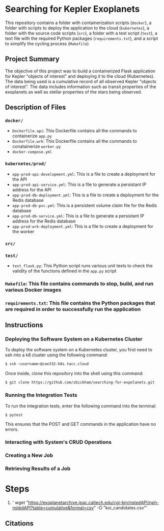 # Searching for Kepler Exoplanets
This repository contains a folder with containerization scripts (`docker`), a folder with scripts to deploy the application to the cloud (`kubernetes`), a folder with the source code scripts (`src`), a folder with a test script (`test`), a text file with the required Python packages (`requirements.txt`), and a script to simplify the cycling process (`Makefile`)

## Project Summary
The objective of this project was to build a containerized Flask application for Kepler "objects of interest" and deploying it to the cloud (Kubernetes). The data being used is a cumulative record of all observed Kepler "objects of interest". The data includes information such as transit properties of the exoplanets as well as stellar properties of the stars being observed.

## Description of Files
### `docker/`
- `Dockerfile.api`: This Dockerfile contains all the commands to containerize `app.py`
- `Dockerfile.wrk`: This Dockerfile contains all the commands to conatainerize `worker.py`
- `docker-compose.yml`

### `kubernetes/prod/`
- `app-prod-api-development.yml`: This is a file to create a deployment for the API
- `app-prod-api-service.yml`: This is a file to generate a persistant IP address for the API
- `app-prod-db-deployment.yml`: This is a file to create a deployment for the Redis database
- `app-prod-db-pvc.yml`: This is a persistent volume claim file for the Redis database
- `app-prod-db-service.yml`: This is a file to generate a persistant IP address for the Redis database
- `app-prod-wrk-deployment.yml`: This is a file to create a deployment for the worker

### `src/`

### `test/`
- `test_flask.py`: This Python script runs various unit tests to check the validity of the functions defined in the `app.py` script

### `Makefile`: This file contains commands to stop, build, and run various Docker images

### `requirements.txt`: This file contains the Python packages that are required in order to successfully run the application

## Instructions
### Deploying the Software System on a Kubernetes Cluster
To deploy the software system on a Kubernetes cluster, you first need to ssh into a k8 cluster using the following command:
```bash
$ ssh <username>@coe332-k8s.tacc.cloud
```
Once inside, clone this repository into the shell using this command:
```bash
$ git clone https://github.com/zbickham/searching-for-expolanets.git
```


### Running the Integration Tests
To run the integration tests, enter the following command into the terminal:
```bash
$ pytest
```
This ensures that the POST and GET commands in the application have no errors.

### Interacting with System's CRUD Operations

### Creating a New Job

### Retrieving Results of a Job

# Steps
1. ' wget "https://exoplanetarchive.ipac.caltech.edu/cgi-bin/nstedAPI/nph-nstedAPI?table=cumulative&format=csv" -O "koi_candidates.csv"'

## Citations
